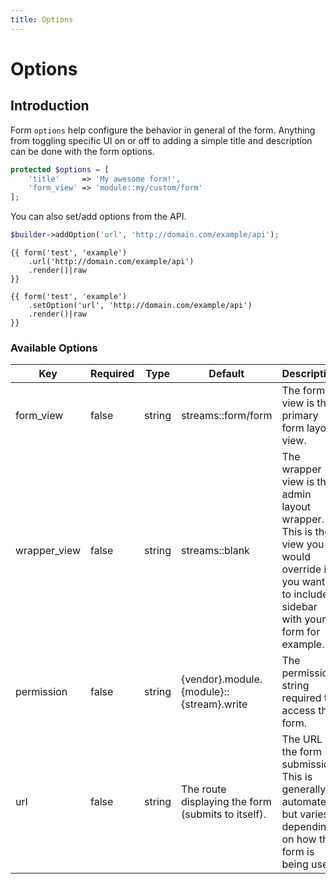 ```yaml
---
title: Options
---
```


# Options

<div class="documentation__toc"></div>

## Introduction

Form `options` help configure the behavior in general of the form. Anything from toggling specific UI on or off to adding a simple title and description can be done with the form options.

```php
protected $options = [
    'title'     => 'My awesome form!',
    'form_view' => 'module::my/custom/form'
];
```

You can also set/add options from the API.

```php
$builder->addOption('url', 'http://domain.com/example/api');
```

```twig
{{ form('test', 'example')
    .url('http://domain.com/example/api')
    .render()|raw
}}
```

```twig
{{ form('test', 'example')
    .setOption('url', 'http://domain.com/example/api')
    .render()|raw
}}
```

### Available Options

|Key|Required|Type|Default|Description|
|--- |--- |--- |--- |--- |
|form_view|false|string|streams::form/form|The form view is the primary form layout view.|
|wrapper_view|false|string|streams::blank|The wrapper view is the admin layout wrapper. This is the view you would override if you wanted to include a sidebar with your form for example.|
|permission|false|string|{vendor}.module.{module}::{stream}.write|The permission string required to access the form.|
|url|false|string|The route displaying the form (submits to itself).|The URL for the form submission. This is generally automated but varies depending on how the form is being used.|
